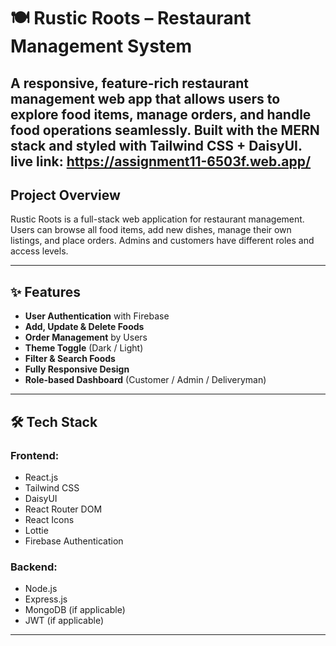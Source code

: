 # 🍽️ Rustic Roots – Restaurant Management System

A responsive, feature-rich restaurant management web app that allows users to explore food items, manage orders, and handle food operations seamlessly. Built with the MERN stack and styled with Tailwind CSS + DaisyUI.
live link: https://assignment11-6503f.web.app/
---

##  Project Overview

Rustic Roots is a full-stack web application for restaurant management. Users can browse all food items, add new dishes, manage their own listings, and place orders. Admins and customers have different roles and access levels.

---

## ✨ Features

-  **User Authentication** with Firebase
-  **Add, Update & Delete Foods**
-  **Order Management** by Users
-  **Theme Toggle** (Dark / Light)
-  **Filter & Search Foods**
-  **Fully Responsive Design**
-  **Role-based Dashboard** (Customer / Admin / Deliveryman)

---

## 🛠️ Tech Stack

### Frontend:
- React.js
- Tailwind CSS
- DaisyUI
- React Router DOM
- React Icons
- Lottie
- Firebase Authentication

### Backend:
- Node.js
- Express.js
- MongoDB (if applicable)
- JWT (if applicable)

---

